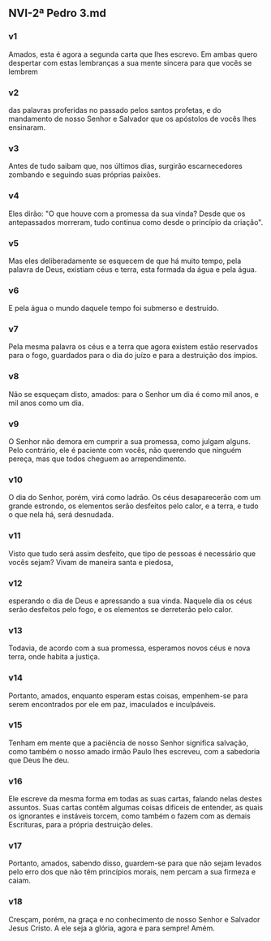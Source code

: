 ## NVI-2ª Pedro 3.md
### v1
 Amados, esta é agora a segunda carta que lhes escrevo. Em ambas quero despertar com estas lembranças a sua mente sincera para que vocês se lembrem
### v2
 das palavras proferidas no passado pelos santos profetas, e do mandamento de nosso Senhor e Salvador que os apóstolos de vocês lhes ensinaram.
### v3
 Antes de tudo saibam que, nos últimos dias, surgirão escarnecedores zombando e seguindo suas próprias paixões.
### v4
 Eles dirão: "O que houve com a promessa da sua vinda? Desde que os antepassados morreram, tudo continua como desde o princípio da criação".
### v5
 Mas eles deliberadamente se esquecem de que há muito tempo, pela palavra de Deus, existiam céus e terra, esta formada da água e pela água.
### v6
 E pela água o mundo daquele tempo foi submerso e destruído.
### v7
 Pela mesma palavra os céus e a terra que agora existem estão reservados para o fogo, guardados para o dia do juízo e para a destruição dos ímpios.
### v8
 Não se esqueçam disto, amados: para o Senhor um dia é como mil anos, e mil anos como um dia.
### v9
 O Senhor não demora em cumprir a sua promessa, como julgam alguns. Pelo contrário, ele é paciente com vocês, não querendo que ninguém pereça, mas que todos cheguem ao arrependimento.
### v10
 O dia do Senhor, porém, virá como ladrão. Os céus desaparecerão com um grande estrondo, os elementos serão desfeitos pelo calor, e a terra, e tudo o que nela há, será desnudada.
### v11
 Visto que tudo será assim desfeito, que tipo de pessoas é necessário que vocês sejam? Vivam de maneira santa e piedosa,
### v12
 esperando o dia de Deus e apressando a sua vinda. Naquele dia os céus serão desfeitos pelo fogo, e os elementos se derreterão pelo calor.
### v13
 Todavia, de acordo com a sua promessa, esperamos novos céus e nova terra, onde habita a justiça.
### v14
 Portanto, amados, enquanto esperam estas coisas, empenhem-se para serem encontrados por ele em paz, imaculados e inculpáveis.
### v15
 Tenham em mente que a paciência de nosso Senhor significa salvação, como também o nosso amado irmão Paulo lhes escreveu, com a sabedoria que Deus lhe deu.
### v16
 Ele escreve da mesma forma em todas as suas cartas, falando nelas destes assuntos. Suas cartas contêm algumas coisas difíceis de entender, as quais os ignorantes e instáveis torcem, como também o fazem com as demais Escrituras, para a própria destruição deles.
### v17
 Portanto, amados, sabendo disso, guardem-se para que não sejam levados pelo erro dos que não têm princípios morais, nem percam a sua firmeza e caiam.
### v18
 Cresçam, porém, na graça e no conhecimento de nosso Senhor e Salvador Jesus Cristo. A ele seja a glória, agora e para sempre! Amém.
